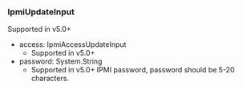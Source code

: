 ### IpmiUpdateInput
Supported in v5.0+

- access: IpmiAccessUpdateInput
  - Supported in v5.0+
- password: System.String
  - Supported in v5.0+
IPMI password, password should be 5-20 characters.
